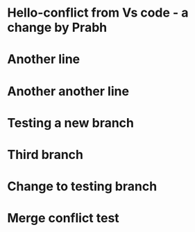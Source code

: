 # Hello-conflict from Vs code - a change by Prabh

# Another line

# Another another line

# Testing a new branch

# Third branch

# Change to testing branch

# Merge conflict test
